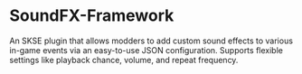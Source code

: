 # SoundFX-Framework
An SKSE plugin that allows modders to add custom sound effects to various in-game events via an easy-to-use JSON configuration. Supports flexible settings like playback chance, volume, and repeat frequency.
